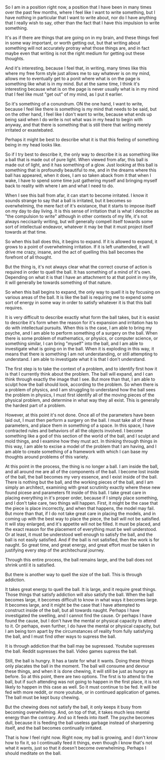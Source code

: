 So I am in a position right now, a position that I have been in many times over
the past few months, where I feel like I want to write something, but I have
nothing in particular that I want to write about, nor do I have anything that I
really wish to say, other than the fact that I have this impulsion to write
something.

It's as if there are things that are going on in my brain, and these things
feel in some way important, or worth getting out, but that writing about
something will not accurately protray what those things are, and in fact maybe
even that writing is not the right medium for getting out these thoughts.

And it's interesting, because I feel that, in writing, many times like this
where my free form style just allows me to say whatever is on my mind, allows
me to eventually get to a ponit where what is on the page is something like
what is in my mind. But at the same time, I think it's interesting because what
is on the page is never usually what is in my mind that I feel like must "get
out" of my mind, as I put it earlier.

So it's something of a conundrum. ON the one hand, I want to write, because I
feel like there is something is my mind that needs to be said, but on the other
hand, I feel like I don't want to write, because what ends up being said when I
do write is not what was in my head to begin with anyway, and that there is
something that is still there that writing merely irritated or exastebated.

Perhaps it might be best to describe what it is that this feeling of something
being in my head looks like.

So if I try best to describe it, the only way to describe it is as something
like a ball that is made out of pure light. When viewed from afar, this ball is
made out of light, and it has something of a glow. Just looking at this ball is
something that is profoundly beautiful to me, and in the dreams where this ball
has appeared, when it does, I am so taken aback from it that when I wake, I
have to spend some time just gathering myself and bringing myself back to
reality with where I am and what I need to do.

When I see this ball from afar, it can start to become irritated. I know it
sounds strange to say that a ball is irritated, but it becomes so overwhelming,
the mere fact of it's existance, that it starts to impose itself on my day to
day living. It is this sense of irritation that is what I describe as "the
compulsion to write" although in other contexts of my life, it's not always
neccisarily writing, but will generally compell itself towards some sort of
intellectual endeavor, whatever it may be that it must project itself towards
at that time.

So when this ball does this, it begins to expand. If it is allowed to expand,
it grows to a point of overwhelming irritation. If it is left unattended, it
will drive me crazy, insane, and the act of quelling this ball becomes the
forefront of all thought.

But the thing is, it's not always clear what the correct course of action is
required in order to quell the ball. It has something of a mind of it's own.
Depending on what it is that I have an attachment to at that point in my life,
it will generally be towards something of that nature.

So when this ball begins to expand, the only way to quell it is by focusing on
various areas of the ball. It is like the ball is requiring me to expend some
sort of energy in some way in order to satisfy whatever it is that this ball
requires.

It is very difficult to describe exactly what form the ball takes, but it is
easist to describe it's form when the reason for it's expansion and irritation
has to do with intellectual pursuits. When this is the case, I am able to bring
my psyche, and I am able to perform something of a surgery on the ball. When
there is some problem of mathematics, or physics, or computer science, or
something similar, I can bring "myself" into the ball, and I am able to
investigate what is going on in the ball. When it is exploding in this way, it
means that there is something I am not understanding, or still attempting to
understand. I am able to investigate what it is that I don't understand.

The first step is to take the context of a problem, and to identify first how
it is that I currently think about the problem. The ball will expand, and I can
think through exactly the image that I see. But more than that, I am able to
sculpt how the ball should look, according to the problem. So when there is a
problem of physics, and I am struggling to understand how the ball sees the
problem in physics, I must first identify all of the moving pieces of the
physical problem, and determine in what way they all exist. This is generally
the hardest part of a problem.

However, at this point it's not done. Once all of the parameters have been laid
out, I must then perform a surgery on the ball. I must take all of these
parameters, and place them in something of a space. In this space, I have
contracted rules and behaviors of all the objects involved. I become something
like a god of this section of the world of the ball, and I sculpt and mold
things, and I examine how they must act. In thinking through things in this
way, I am able to excise a model of the problem that I am having, and I am able
to create something of a framework with which I can base my thoughts around
problems of this variety.

At this point in the process, the thing is no longer a ball. I am inside the
ball, and all around me are all of the components of the ball. I become lost
inside of the ball, the ball becomes my very essence, and I exist inside of the
ball. There is nothing but the ball, and the working pieces of the ball, and I
am simply an architect, examining with great scrutinity exactly where these new
found picese and parameters fit inside of this ball. I take great care in
placing everything in it's proper order, because if I simply place something,
and I don't take care, two things will happen. First, it might be the case that
the piece is place incorrectly, and when that happens, the model may fail. But
more than that, if I do not take great care in placing the models, and in
coming up with the best way to place the piece, the ball will not be satisfied.
It will stay enlarged, and it's appetite will not be filled. It must be placed,
and the exact reason for the placement of everything must be well understood.
Or at least, it must be understood well enough to satisfy the ball, and the
ball is not easily satisfied. And if the ball is not satisfied, then the work
is for naught. So great time, and great energy, and great effort must be taken
in justifying every step of the architechural journey.

Through this entire process, the ball remains large, and the ball does not
shrink until it is satisfied.

But there is another way to quell the size of the ball. This is through
addiction.

It takes great energy to quell the ball. It is large, and it require great
things. Those things that satisfy addiction will also satisfy the ball. When
the ball becomes large, it becomes difficult to know in what ways it becomes
large. It becomes large, and it might be the case that I have attempted to
construct inside of the ball, but all towards naught. Perhaps I have
investigated the swelling, and I cannot find the cause. Or perhaps I have found
the cause, but I don't have the mental or physical capacity to attend to it. Or
perhaps, even further, I do have the mental or physical capacity, but I am
being torn apart by the circumstances of reality from fully satisfying the
ball, and I must find other ways to supress the ball.

It is through addiction that the ball may be supressed. Youtube supresses the
ball. Reddit supresses the ball. Video games supress the ball.

Still, the ball is hungry. It has a taste for what it wants. Doing these things
only placates the ball in the moment. The ball will consume and devour these
things, and when it is done chewing, it will still be just as hungry as before.
So at this point, there are two options. The first is to attend to the ball,
but if such attending was not going to happen in the first place, it is not
likely to happen in this case as well. So it must continue to be fed. It will
be fed with more reddit, or more youtube, or in continued application of games.
The ball must be kept busy chewing.

But the chewing does not satisfy the ball, it only keeps it busy from becoming
overwhelming. And, on top of that, it takes much less mental energy than the
contrary. And so it feeds into itself. The psyche becomes dull, because it is
feeding the ball useless garbage instead of sharpening itself, and the ball
becomes continually irritated.

That is how I feel right now. Right now, my ball is growing, and I don't know
how to fix it, so I continually feed it things, even though I know that's not
what it wants, just so that it doesn't become overwhelming. Perhaps I should
meditate on the ball.
